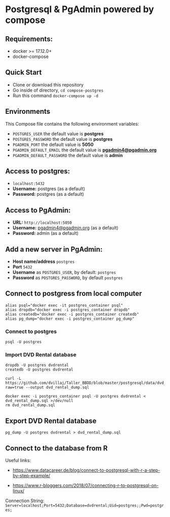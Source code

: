 # Postgresql & PgAdmin powered by compose


## Requirements:
* docker >= 17.12.0+
* docker-compose

## Quick Start
* Clone or download this repository
* Go inside of directory,  `cd compose-postgres`
* Run this command `docker-compose up -d`


## Environments
This Compose file contains the following environment variables:

* `POSTGRES_USER` the default value is **postgres**
* `POSTGRES_PASSWORD` the default value is **postgres**
* `PGADMIN_PORT` the default value is **5050**
* `PGADMIN_DEFAULT_EMAIL` the default value is **pgadmin4@pgadmin.org**
* `PGADMIN_DEFAULT_PASSWORD` the default value is **admin**

## Access to postgres: 
* `localhost:5432`
* **Username:** postgres (as a default)
* **Password:** postgres (as a default)

## Access to PgAdmin: 
* **URL:** `http://localhost:5050`
* **Username:** pgadmin4@pgadmin.org (as a default)
* **Password:** admin (as a default)

## Add a new server in PgAdmin:
* **Host name/address** `postgres`
* **Port** `5432`
* **Username** as `POSTGRES_USER`, by default: `postgres`
* **Password** as `POSTGRES_PASSWORD`, by default `postgres`


## Connect to postgress from local computer


```
alias psql="docker exec -it postgres_container psql"
alias dropdb="docker exec -i postgres_container dropdb"
alias createdb="docker exec -i postgres_container createdb"
alias pg_dump="docker exec -i postgres_container pg_dump"
```

### Connect to postgres

```
psql -U postgres
```

### Import DVD Rental database

```
dropdb -U postgres dvdrental
createdb -U postgres dvdrental

curl -L https://github.com/dvillaj/Taller_BBDD/blob/master/postgresql/data/dvd_rental_dump.sql?raw=true --output dvd_rental_dump.sql

docker exec -i postgres_container psql -U postgres dvdrental < dvd_rental_dump.sql >/dev/null
rm dvd_rental_dump.sql
``` 

## Export DVD Rental database

``` 
pg_dump -U postgres dvdrental > dvd_rental_dump.sql
```



## Connect to the database from R 

Useful links:

- https://www.datacareer.de/blog/connect-to-postgresql-with-r-a-step-by-step-example/

- https://www.r-bloggers.com/2018/07/connecting-r-to-postgresql-on-linux/

Connection String: `Server=localhost;Port=5432;Database=dvdrental;Uid=postgres;;Pwd=postgres;`